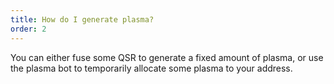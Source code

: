 ```yaml
---
title: How do I generate plasma?
order: 2
---
```

You can either fuse some QSR to generate a fixed amount of plasma, or use the plasma bot to temporarily allocate some plasma to your address.